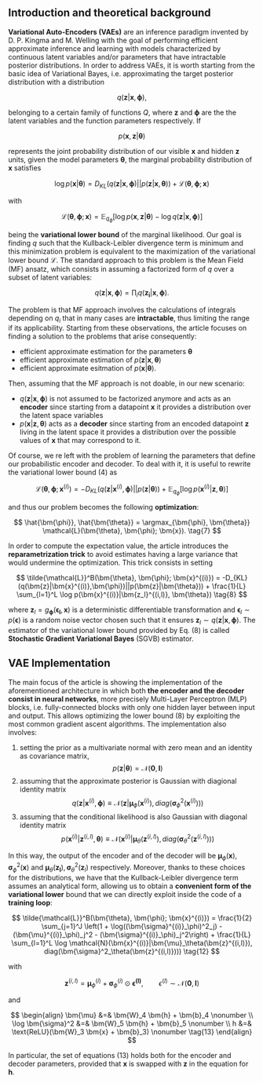 ## Introduction and theoretical background

**Variational Auto-Encoders (VAEs)** are an inference paradigm invented by D. P. Kingma and M. Welling with the goal of performing efficient approximate inference and learning with models characterized by continuous latent variables and/or parameters that have intractable posterior distributions. In order to address VAEs, it is worth starting from the basic idea of Variational Bayes, i.e. approximating the target posterior distribution with a distribution

$$
q(\bm{z}|\bm{x},\bm{\phi}), \tag{1}
$$

belonging to a certain family of functions $Q$, where $\bm{z}$ and $\bm{\phi}$ are the the latent variables and the function parameters respectively. If 

$$
p(\bm{x}, \bm{z}|\bm{\theta}) \tag{2}
$$

represents the joint probability distribution of our visible $\bm{x}$ and hidden $\bm{z}$ units, given the model parameters $\bm{\theta}$, the marginal probability distribution of $\bm{x}$ satisfies

$$
\log p(\bm{x}|\bm{\theta}) = D_{KL}(q(\bm{z}|\bm{x},\bm{\phi})||p(\bm{z}|\bm{x}, \bm{\theta})) + \mathcal{L}(\bm{\theta}, \bm{\phi}; \bm{x}) \tag{3}
$$

with 

$$
\mathcal{L}(\bm{\theta}, \bm{\phi}; \bm{x}) = \mathbb{E}_{q_{\phi}} \left[\log p(\bm{x}, \bm{z}|\bm{\theta}) - \log q(\bm{z}|\bm{x},\bm{\phi})\right] \tag{4}
$$

being the **variational lower bound** of the marginal likelihood. Our goal is finding $q$ such that the Kullback-Leibler divergence term is minimum and this minimization problem is equivalent to the maximization of the variational lower bound $\mathcal{L}$. The standard approach to this problem is the Mean Field (MF) ansatz, which consists in assuming a factorized form of $q$ over a subset of latent variables:

$$
q(\bm{z}|\bm{x},\bm{\phi}) = \prod_i q(\bm{z_i}|\bm{x},\bm{\phi}). \tag{5}
$$

The problem is that MF approach involves the calculations of integrals depending on $q_i$ that in many cases are **intractable**, thus limiting the range if its applicability. Starting from these observations, the article focuses on finding a solution to the problems that arise consequently:
- efficient approximate estimation for the parameters $\bm{\theta}$
- efficient approximate estimation of $p(\bm{z}|\bm{x}, \bm{\theta})$
- efficient approximate esitmation of $p(\bm{x}|\bm{\theta})$.

Then, assuming that the MF approach is not doable, in our new scenario:
- $q(\bm{z}|\bm{x},\bm{\phi})$ is not assumed to be factorized anymore and acts as an **encoder** since starting from a datapoint $\bm{x}$ it provides a distribution over the latent space variables
- $p(\bm{x}|\bm{z},\bm{\theta})$ acts as a **decoder** since starting from an encoded datapoint $\bm{z}$ living in the latent space it provides a distribution over the possible values of $\bm{x}$ that may correspond to it.

Of course, we re left with the problem of learning the parameters that define our probabilistic encoder and decoder. To deal with it, it is useful to rewrite the variational lower bound $(4)$ as 

$$
\mathcal{L}(\bm{\theta}, \bm{\phi}; \bm{x}^{(i)}) = -D_{KL}(q(\bm{z}|\bm{x}^{(i)},\bm{\phi})||p(\bm{z}|\bm{\theta})) + \mathbb{E}_{q_{\phi}} \left[\log p(\bm{x}^{(i)}|\bm{z}, \bm{\theta})\right] \tag{6}
$$

and thus our problem becomes the following **optimization**:

$$
\hat{\bm{\phi}}, \hat{\bm{\theta}} = \argmax_{\bm{\phi}, \bm{\theta}} \mathcal{L}(\bm{\theta}, \bm{\phi}; \bm{x}). \tag{7}
$$

In order to compute the expectation value, the article introduces the **reparametrization trick** to avoid estimates having a large variance that would undermine the optimization. This trick consists in setting

$$
\tilde{\mathcal{L}}^B(\bm{\theta}, \bm{\phi}; \bm{x}^{(i)}) = -D_{KL}(q(\bm{z}|\bm{x}^{(i)},\bm{\phi})||p(\bm{z}|\bm{\theta})) + \frac{1}{L} \sum_{l=1}^L \log p(\bm{x}^{(i)}|\bm{z_l}^{(i,l)}, \bm{\theta}) \tag{8}
$$

where $\bm{z}_l = g_{\bm{\phi}}(\bm{\epsilon_l}, \bm{x})$ is a deterministic differentiable transformation and $\bm{\epsilon}_l \sim p(\bm{\epsilon})$ is a random noise vector chosen such that it ensures $\bm{z}_l \sim q(\bm{z}|\bm{x},\bm{\phi})$. The estimator of the variational lower bound provided by Eq. $(8)$ is called **Stochastic Gradient Variational Bayes** (SGVB) estimator.

## VAE Implementation

The main focus of the article is showing the implementation of the aforementioned architecture in which both **the encoder and the decoder consist in neural networks**, more precisely Multi-Layer Perceptron (MLP) blocks, i.e. fully-connected blocks with only one hidden layer between input and output. This allows optimizing the lower bound $(8)$ by exploiting the most common gradient ascent algorithms. The implementation also involves:
1. setting the prior as a multivariate normal with zero mean and an identity as covariance matrix,
$$
p(\bm{z}|\bm{\theta}) = \mathcal{N}(\bm{0}, \bm{I}) \tag{9}
$$
2. assuming that the approximate posterior is Gaussian with diagional identity matrix
$$
q(\bm{z}|\bm{x}^{(i)},\bm{\phi}) \equiv \mathcal{N}(\bm{z}|\bm{\mu}_\phi(\bm{x}^{(i)}), diag(\bm{\sigma}^2_\phi(\bm{x}^{(i)}))) \tag{10}
$$
3. assuming that the conditional likelihood is also Gaussian with diagonal identity matrix
$$
p(\bm{x}^{(i)}|\bm{z}^{(i,l)}, \bm{\theta}) \equiv \mathcal{N}(\bm{x}^{(i)}|\bm{\mu}_\theta(\bm{z}^{(i,l)}), diag(\bm{\sigma}^2_\theta(\bm{z}^{(i,l)}))) \tag{11}
$$

In this way, the output of the encoder and of the decoder will be $\bm{\mu}_\phi(\bm{x}), \bm{\sigma}^2_\phi(\bm{x})$ and $\bm{\mu}_\theta(\bm{z_l}), \bm{\sigma}^2_\theta(\bm{z}_l)$ respectively. Moreover, thanks to these choices for the distributions, we have that the Kullback-Leibler divergence term assumes an analytical form, allowing us to obtain a **convenient form of the variational lower** bound that we can directly exploit inside the code of a **training loop**:

$$
\tilde{\mathcal{L}}^B(\bm{\theta}, \bm{\phi}; \bm{x}^{(i)}) = \frac{1}{2} \sum_{j=1}^J \left(1 + \log((\bm{\sigma}^{(i)}_\phi)^2_j) - (\bm{\mu}^{(i)}_\phi)_j^2 - (\bm{\sigma}^{(i)}_\phi)_j^2\right) + \frac{1}{L} \sum_{l=1}^L \log \mathcal{N}(\bm{x}^{(i)}|\bm{\mu}_\theta(\bm{z}^{(i,l)}), diag(\bm{\sigma}^2_\theta(\bm{z}^{(i,l)}))) \tag{12}
$$

with

$$
\bm{z}^{(i,l)} = \bm{\mu}^{(i)}_\phi + \bm{\sigma}^{(i)}_\phi \odot \bm{\epsilon^{(l)}}, \qquad \epsilon^{(l)} \sim \mathcal{N}(\bm{0}, \bm{I})
$$

and 

$$
\begin{align}
\bm{\mu} &=& \bm{W}_4 \bm{h} + \bm{b}_4 \nonumber \\
\log \bm{\sigma}^2 &=& \bm{W}_5 \bm{h} + \bm{b}_5 \nonumber \\
h &=& \text{ReLU}(\bm{W}_3 \bm{x} + \bm{b}_3) \nonumber \tag{13}
\end{align}
$$

In particular, the set of equations $(13)$ holds both for the encoder and decoder parameters, provided that $\bm{x}$ is swapped with $\bm{z}$ in the equation for $\bm{h}$.
